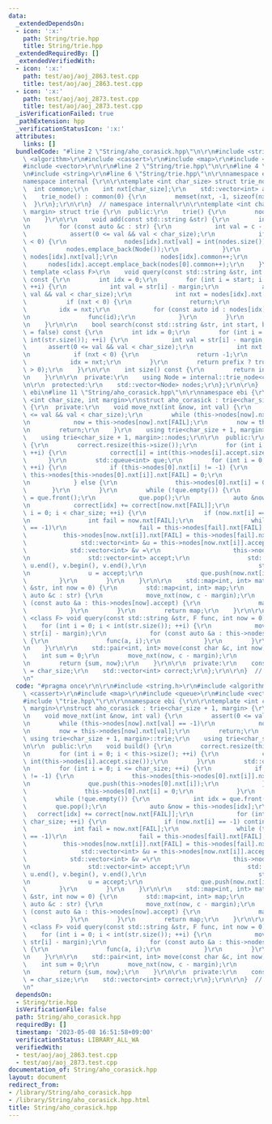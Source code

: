 ```yaml
---
data:
  _extendedDependsOn:
  - icon: ':x:'
    path: String/trie.hpp
    title: String/trie.hpp
  _extendedRequiredBy: []
  _extendedVerifiedWith:
  - icon: ':x:'
    path: test/aoj/aoj_2863.test.cpp
    title: test/aoj/aoj_2863.test.cpp
  - icon: ':x:'
    path: test/aoj/aoj_2873.test.cpp
    title: test/aoj/aoj_2873.test.cpp
  _isVerificationFailed: true
  _pathExtension: hpp
  _verificationStatusIcon: ':x:'
  attributes:
    links: []
  bundledCode: "#line 2 \"String/aho_corasick.hpp\"\n\r\n#include <string.h>\r\n#include\
    \ <algorithm>\r\n#include <cassert>\r\n#include <map>\r\n#include <queue>\r\n\
    #include <vector>\r\n\r\n#line 2 \"String/trie.hpp\"\n\r\n#line 4 \"String/trie.hpp\"\
    \n#include <string>\r\n#line 6 \"String/trie.hpp\"\n\r\nnamespace ebi {\r\n\r\n\
    namespace internal {\r\n\r\ntemplate <int char_size> struct trie_node {\r\n  \
    \  int common;\r\n    int nxt[char_size];\r\n    std::vector<int> accept;\r\n\
    \    trie_node() : common(0) {\r\n        memset(nxt, -1, sizeof(nxt));\r\n  \
    \  }\r\n};\r\n\r\n}  // namespace internal\r\n\r\ntemplate <int char_size, int\
    \ margin> struct trie {\r\n  public:\r\n    trie() {\r\n        nodes.emplace_back(Node());\r\
    \n    }\r\n\r\n    void add(const std::string &str) {\r\n        int idx = 0;\r\
    \n        for (const auto &c : str) {\r\n            int val = c - margin;\r\n\
    \            assert(0 <= val && val < char_size);\r\n            if (nodes[idx].nxt[val]\
    \ < 0) {\r\n                nodes[idx].nxt[val] = int(nodes.size());\r\n     \
    \           nodes.emplace_back(Node());\r\n            }\r\n            idx =\
    \ nodes[idx].nxt[val];\r\n            nodes[idx].common++;\r\n        }\r\n  \
    \      nodes[idx].accept.emplace_back(nodes[0].common++);\r\n    }\r\n\r\n   \
    \ template <class F>\r\n    void query(const std::string &str, int start, F func)\
    \ const {\r\n        int idx = 0;\r\n        for (int i = start; i < int(str.size());\
    \ ++i) {\r\n            int val = str[i] - margin;\r\n            assert(0 <=\
    \ val && val < char_size);\r\n            int nxt = nodes[idx].nxt[val];\r\n \
    \           if (nxt < 0) {\r\n                return;\r\n            }\r\n   \
    \         idx = nxt;\r\n            for (const auto id : nodes[idx].accept) {\r\
    \n                func(id);\r\n            }\r\n        }\r\n        return;\r\
    \n    }\r\n\r\n    bool search(const std::string &str, int start, bool prefix\
    \ = false) const {\r\n        int idx = 0;\r\n        for (int i = start; i <\
    \ int(str.size()); ++i) {\r\n            int val = str[i] - margin;\r\n      \
    \      assert(0 <= val && val < char_size);\r\n            int nxt = nodes[idx].nxt[val];\r\
    \n            if (nxt < 0) {\r\n                return -1;\r\n            }\r\n\
    \            idx = nxt;\r\n        }\r\n        return prefix ? true : (nodes[idx].accept.size()\
    \ > 0);\r\n    }\r\n\r\n    int size() const {\r\n        return int(nodes.size());\r\
    \n    }\r\n\r\n  private:\r\n    using Node = internal::trie_node<char_size>;\r\
    \n\r\n  protected:\r\n    std::vector<Node> nodes;\r\n};\r\n\r\n}  // namespace\
    \ ebi\n#line 11 \"String/aho_corasick.hpp\"\n\r\nnamespace ebi {\r\n\r\ntemplate\
    \ <int char_size, int margin>\r\nstruct aho_corasick : trie<char_size + 1, margin>\
    \ {\r\n  private:\r\n    void move_nxt(int &now, int val) {\r\n        assert(0\
    \ <= val && val < char_size);\r\n        while (this->nodes[now].nxt[val] == -1)\r\
    \n            now = this->nodes[now].nxt[FAIL];\r\n        now = this->nodes[now].nxt[val];\r\
    \n        return;\r\n    }\r\n    using trie<char_size + 1, margin>::trie;\r\n\
    \    using trie<char_size + 1, margin>::nodes;\r\n\r\n  public:\r\n    void build()\
    \ {\r\n        correct.resize(this->size());\r\n        for (int i = 0; i < this->size();\
    \ ++i) {\r\n            correct[i] = int(this->nodes[i].accept.size());\r\n  \
    \      }\r\n        std::queue<int> que;\r\n        for (int i = 0; i <= char_size;\
    \ ++i) {\r\n            if (this->nodes[0].nxt[i] != -1) {\r\n               \
    \ this->nodes[this->nodes[0].nxt[i]].nxt[FAIL] = 0;\r\n                que.push(this->nodes[0].nxt[i]);\r\
    \n            } else {\r\n                this->nodes[0].nxt[i] = 0;\r\n     \
    \       }\r\n        }\r\n        while (!que.empty()) {\r\n            int idx\
    \ = que.front();\r\n            que.pop();\r\n            auto &now = this->nodes[idx];\r\
    \n            correct[idx] += correct[now.nxt[FAIL]];\r\n            for (int\
    \ i = 0; i < char_size; ++i) {\r\n                if (now.nxt[i] == -1) continue;\r\
    \n                int fail = now.nxt[FAIL];\r\n                while (this->nodes[fail].nxt[i]\
    \ == -1)\r\n                    fail = this->nodes[fail].nxt[FAIL];\r\n      \
    \          this->nodes[now.nxt[i]].nxt[FAIL] = this->nodes[fail].nxt[i];\r\n \
    \               std::vector<int> &u = this->nodes[now.nxt[i]].accept;\r\n    \
    \            std::vector<int> &v =\r\n                    this->nodes[this->nodes[fail].nxt[i]].accept;\r\
    \n                std::vector<int> accept;\r\n                std::set_union(u.begin(),\
    \ u.end(), v.begin(), v.end(),\r\n                               std::back_inserter(accept));\r\
    \n                u = accept;\r\n                que.push(now.nxt[i]);\r\n   \
    \         }\r\n        }\r\n    }\r\n\r\n    std::map<int, int> match(const std::string\
    \ &str, int now = 0) {\r\n        std::map<int, int> map;\r\n        for (const\
    \ auto &c : str) {\r\n            move_nxt(now, c - margin);\r\n            for\
    \ (const auto &a : this->nodes[now].accept) {\r\n                map[a]++;\r\n\
    \            }\r\n        }\r\n        return map;\r\n    }\r\n\r\n    template\
    \ <class F> void query(const std::string &str, F func, int now = 0) {\r\n    \
    \    for (int i = 0; i < int(str.size()); ++i) {\r\n            move_nxt(now,\
    \ str[i] - margin);\r\n            for (const auto &a : this->nodes[now].accept)\
    \ {\r\n                func(a, i);\r\n            }\r\n        }\r\n        return;\r\
    \n    }\r\n\r\n    std::pair<int, int> move(const char &c, int now) {\r\n    \
    \    int sum = 0;\r\n        move_nxt(now, c - margin);\r\n        sum += correct[now];\r\
    \n        return {sum, now};\r\n    }\r\n\r\n  private:\r\n    const int FAIL\
    \ = char_size;\r\n    std::vector<int> correct;\r\n};\r\n\r\n}  // namespace ebi\r\
    \n"
  code: "#pragma once\r\n\r\n#include <string.h>\r\n#include <algorithm>\r\n#include\
    \ <cassert>\r\n#include <map>\r\n#include <queue>\r\n#include <vector>\r\n\r\n\
    #include \"trie.hpp\"\r\n\r\nnamespace ebi {\r\n\r\ntemplate <int char_size, int\
    \ margin>\r\nstruct aho_corasick : trie<char_size + 1, margin> {\r\n  private:\r\
    \n    void move_nxt(int &now, int val) {\r\n        assert(0 <= val && val < char_size);\r\
    \n        while (this->nodes[now].nxt[val] == -1)\r\n            now = this->nodes[now].nxt[FAIL];\r\
    \n        now = this->nodes[now].nxt[val];\r\n        return;\r\n    }\r\n   \
    \ using trie<char_size + 1, margin>::trie;\r\n    using trie<char_size + 1, margin>::nodes;\r\
    \n\r\n  public:\r\n    void build() {\r\n        correct.resize(this->size());\r\
    \n        for (int i = 0; i < this->size(); ++i) {\r\n            correct[i] =\
    \ int(this->nodes[i].accept.size());\r\n        }\r\n        std::queue<int> que;\r\
    \n        for (int i = 0; i <= char_size; ++i) {\r\n            if (this->nodes[0].nxt[i]\
    \ != -1) {\r\n                this->nodes[this->nodes[0].nxt[i]].nxt[FAIL] = 0;\r\
    \n                que.push(this->nodes[0].nxt[i]);\r\n            } else {\r\n\
    \                this->nodes[0].nxt[i] = 0;\r\n            }\r\n        }\r\n\
    \        while (!que.empty()) {\r\n            int idx = que.front();\r\n    \
    \        que.pop();\r\n            auto &now = this->nodes[idx];\r\n         \
    \   correct[idx] += correct[now.nxt[FAIL]];\r\n            for (int i = 0; i <\
    \ char_size; ++i) {\r\n                if (now.nxt[i] == -1) continue;\r\n   \
    \             int fail = now.nxt[FAIL];\r\n                while (this->nodes[fail].nxt[i]\
    \ == -1)\r\n                    fail = this->nodes[fail].nxt[FAIL];\r\n      \
    \          this->nodes[now.nxt[i]].nxt[FAIL] = this->nodes[fail].nxt[i];\r\n \
    \               std::vector<int> &u = this->nodes[now.nxt[i]].accept;\r\n    \
    \            std::vector<int> &v =\r\n                    this->nodes[this->nodes[fail].nxt[i]].accept;\r\
    \n                std::vector<int> accept;\r\n                std::set_union(u.begin(),\
    \ u.end(), v.begin(), v.end(),\r\n                               std::back_inserter(accept));\r\
    \n                u = accept;\r\n                que.push(now.nxt[i]);\r\n   \
    \         }\r\n        }\r\n    }\r\n\r\n    std::map<int, int> match(const std::string\
    \ &str, int now = 0) {\r\n        std::map<int, int> map;\r\n        for (const\
    \ auto &c : str) {\r\n            move_nxt(now, c - margin);\r\n            for\
    \ (const auto &a : this->nodes[now].accept) {\r\n                map[a]++;\r\n\
    \            }\r\n        }\r\n        return map;\r\n    }\r\n\r\n    template\
    \ <class F> void query(const std::string &str, F func, int now = 0) {\r\n    \
    \    for (int i = 0; i < int(str.size()); ++i) {\r\n            move_nxt(now,\
    \ str[i] - margin);\r\n            for (const auto &a : this->nodes[now].accept)\
    \ {\r\n                func(a, i);\r\n            }\r\n        }\r\n        return;\r\
    \n    }\r\n\r\n    std::pair<int, int> move(const char &c, int now) {\r\n    \
    \    int sum = 0;\r\n        move_nxt(now, c - margin);\r\n        sum += correct[now];\r\
    \n        return {sum, now};\r\n    }\r\n\r\n  private:\r\n    const int FAIL\
    \ = char_size;\r\n    std::vector<int> correct;\r\n};\r\n\r\n}  // namespace ebi\r\
    \n"
  dependsOn:
  - String/trie.hpp
  isVerificationFile: false
  path: String/aho_corasick.hpp
  requiredBy: []
  timestamp: '2023-05-08 16:51:58+09:00'
  verificationStatus: LIBRARY_ALL_WA
  verifiedWith:
  - test/aoj/aoj_2863.test.cpp
  - test/aoj/aoj_2873.test.cpp
documentation_of: String/aho_corasick.hpp
layout: document
redirect_from:
- /library/String/aho_corasick.hpp
- /library/String/aho_corasick.hpp.html
title: String/aho_corasick.hpp
---
```

